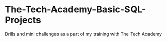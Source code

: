 # The-Tech-Academy-Basic-SQL-Projects
Drills and mini challenges as a part of my training with The Tech Academy

